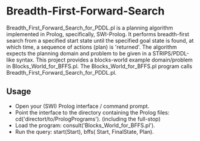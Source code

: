 # Breadth-First-Forward-Search

Breadth_First_Forward_Search_for_PDDL.pl is a planning algorithm implemented in Prolog, specifically, SWI-Prolog. It performs breadth-first search from a specified start state until the specified goal state is found, at which time, a sequence of actions (plan) is 'returned'. The algorithm expects the planning domain and problem to be given in a STRIPS/PDDL-like syntax. This project provides a blocks-world example domain/problem in Blocks_World_for_BFFS.pl. The Blocks_World_for_BFFS.pl program calls Breadth_First_Forward_Search_for_PDDL.pl.

## Usage

- Open your (SWI) Prolog interface / command prompt.
- Point the interface to the directory containing the Prolog files: cd('directort/to/PrologPrograms'). (including the full-stop)
- Load the program: consult('Blocks_World_for_BFFS.pl').
- Run the query:  start(Start), bffs( Start, FinalState, Plan).
